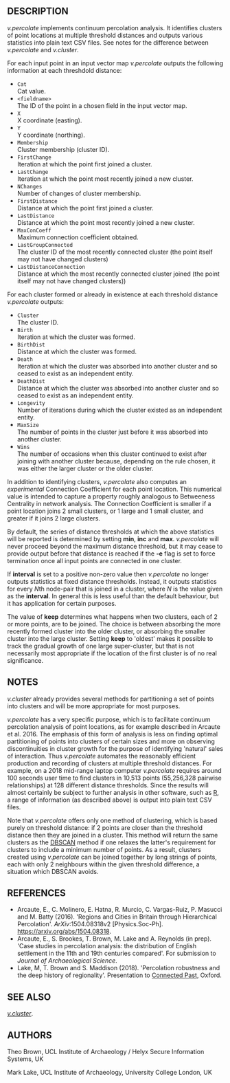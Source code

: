 ## DESCRIPTION

*v.percolate* implements continuum percolation analysis. It identifies
clusters of point locations at multiple threshold distances and outputs
various statistics into plain text CSV files. See notes for the
difference between *v.percolate* and *v.cluster*.

For each input point in an input vector map *v.percolate* outputs the
following information at each threshdold distance:

  - `Cat`  
    Cat value.
  - `<fieldname>`  
    The ID of the point in a chosen field in the input vector map.
  - `X`  
    X coordinate (easting).
  - `Y`  
    Y coordinate (northing).
  - `Membership`  
    Cluster membership (cluster ID).
  - `FirstChange`  
    Iteration at which the point first joined a cluster.
  - `LastChange`  
    Iteration at which the point most recently joined a new cluster.
  - `NChanges`  
    Number of changes of cluster membership.
  - `FirstDistance`  
    Distance at which the point first joined a cluster.
  - `LastDistance`  
    Distance at which the point most recently joined a new cluster.
  - `MaxConCoeff`  
    Maximum connection coefficient obtained.
  - `LastGroupConnected`  
    The cluster ID of the most recently connected cluster (the point
    itself may not have changed clusters)
  - `LastDistanceConnection`  
    Distance at which the most recently connected cluster joined (the
    point itself may not have changed clusters))

For each cluster formed or already in existence at each threshold
distance *v.percolate* outputs:

  - `Cluster`  
    The cluster ID.
  - `Birth`  
    Iteration at which the cluster was formed.
  - `BirthDist`  
    Distance at which the cluster was formed.
  - `Death`  
    Iteration at which the cluster was absorbed into another cluster and
    so ceased to exist as an independent entity.
  - `DeathDist`  
    Distance at which the cluster was absorbed into another cluster and
    so ceased to exist as an independent entity.
  - `Longevity`  
    Number of iterations during which the cluster existed as an
    independent entity.
  - `MaxSize`  
    The number of points in the cluster just before it was absorbed into
    another cluster.
  - `Wins`  
    The number of occasions when this cluster continued to exist after
    joining with another cluster because, depending on the rule chosen,
    it was either the larger cluster or the older cluster.

In addition to identifying clusters, *v.percolate* also computes an
*experimental* Connection Coefficient for each point location. This
numerical value is intended to capture a property roughly analogous to
Betweeness Centrality in network analysis. The Connection Coefficient is
smaller if a point location joins 2 small clusters, or 1 large and 1
small cluster, and greater if it joins 2 large clusters.

By default, the series of distance thresholds at which the above
statistics will be reported is determined by setting **min**, **inc**
and **max**. *v.percolate* will never proceed beyond the maximum
distance threshold, but it may cease to provide output before that
distance is reached if the **-e** flag is set to force termination once
all input points are connected in one cluster.

If **interval** is set to a positive non-zero value then *v.percolate*
no longer outputs statistics at fixed distance thresholds. Instead, it
outputs statistics for every *N*th node-pair that is joined in a
cluster, where *N* is the value given as the **interval**. In general
this is less useful than the default behaviour, but it has application
for certain purposes.

The value of **keep** determines what happens when two clusters, each of
2 or more points, are to be joined. The choice is between absorbing the
more recently formed cluster into the older cluster, or absorbing the
smaller cluster into the large cluster. Setting **keep** to 'oldest'
makes it possible to track the gradual growth of one large
super-cluster, but that is not necessarily most appropriate if the
location of the first cluster is of no real significance.

## NOTES

*v.cluster* already provides several methods for partitioning a set of
points into clusters and will be more appropriate for most purposes.

*v.percolate* has a very specific purpose, which is to facilitate
continuum percolation analysis of point locations, as for example
described in Arcaute et al. 2016. The emphasis of this form of analysis
is less on finding optimal partitioning of points into clusters of
certain sizes and more on observing discontinuities in cluster growth
for the purpose of identifying 'natural' sales of interaction. Thus
*v.percolate* automates the reasonably efficient production and
recording of clusters at multiple threshold distances. For example, on a
2018 mid-range laptop computer *v.percolate* requires around 100 seconds
user time to find clusters in 10,513 points (55,256,328 pairwise
relationships) at 128 different distance thresholds. Since the results
will almost certainly be subject to further analysis in other software,
such as [R](https://www.r-project.org/), a range of information (as
described above) is output into plain text CSV files.

Note that *v.percolate* offers only one method of clustering, which is
based purely on threshold distance: if 2 points are closer than the
threshold distance then they are joined in a cluster. This method will
return the same clusters as the
[DBSCAN](https://en.wikipedia.org/wiki/DBSCAN) method if one relaxes the
latter's requirement for clusters to include a minimum number of points.
As a result, clusters created using *v.percolate* can be joined together
by long strings of points, each with only 2 neighbours within the given
threshold difference, a situation which DBSCAN avoids.

## REFERENCES

  - Arcaute, E., C. Molinero, E. Hatna, R. Murcio, C. Vargas-Ruiz, P.
    Masucci and M. Batty (2016). 'Regions and Cities in Britain through
    Hierarchical Percolation'. *ArXiv*:1504.08318v2 \[Physics.Soc-Ph\].
    <https://arxiv.org/abs/1504.08318>.
  - Arcaute, E., S. Brookes, T. Brown, M. Lake and A. Reynolds (in
    prep). 'Case studies in percolation analysis: the distribution of
    English settlement in the 11th and 19th centuries compared'. For
    submission to *Journal of Archaeological Science*.
  - Lake, M, T. Brown and S. Maddison (2018). 'Percolation robustness
    and the deep history of regionality'. Presentation to [Connected
    Past](https://connectedpast.net/other-events/oxford-2018/programme/),
    Oxford.

## SEE ALSO

*[v.cluster](v.cluster.md)*.

## AUTHORS

Theo Brown, UCL Institute of Archaeology / Helyx Secure Information
Systems, UK

Mark Lake, UCL Institute of Archaeology, University College London, UK
